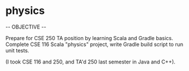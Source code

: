 # physics

-- OBJECTIVE --

Prepare for CSE 250 TA position by learning Scala and Gradle basics.
Complete CSE 116 Scala "physics" project, write Gradle build script to run unit tests.

(I took CSE 116 and 250, and TA'd 250 last semester in Java and C++).
